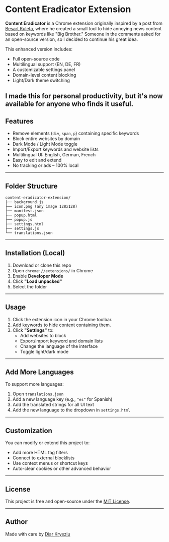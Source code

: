 # Content Eradicator Extension

**Content Eradicator** is a Chrome extension originally inspired by a post from [Besart Kuleta](https://bit.ly/content-eradicator), where he created a small tool to hide annoying news content based on keywords like "Big Brother." Someone in the comments asked for an open-source version, so I decided to continue his great idea.

This enhanced version includes:
- Full open-source code
- Multilingual support (EN, DE, FR)
- A customizable settings panel
- Domain-level content blocking
- Light/Dark theme switching

I made this for personal productivity, but it's now available for anyone who finds it useful.
---

## Features

- Remove elements (`div`, `span`, `p`) containing specific keywords
- Block entire websites by domain
- Dark Mode / Light Mode toggle
- Import/Export keywords and website lists
- Multilingual UI: English, German, French
- Easy to edit and extend
- No tracking or ads – 100% local

---

## Folder Structure

```Structure
content-eradicator-extension/
├── background.js
├── icon.png (any image 128x128)
├── manifest.json
├── popup.html
├── popup.js
├── settings.html
├── settings.js
└── translations.json
```

---

## Installation (Local)

1. Download or clone this repo
2. Open `chrome://extensions/` in Chrome
3. Enable **Developer Mode**
4. Click **"Load unpacked"**
5. Select the folder

---

## Usage

1. Click the extension icon in your Chrome toolbar.
2. Add keywords to hide content containing them.
3. Click **"Settings"** to:
   - Add websites to block
   - Export/import keyword and domain lists
   - Change the language of the interface
   - Toggle light/dark mode

---

## Add More Languages

To support more languages:
1. Open `translations.json`
2. Add a new language key (e.g., `"es"` for Spanish)
3. Add the translated strings for all UI text
4. Add the new language to the dropdown in `settings.html`

---

## Customization

You can modify or extend this project to:
- Add more HTML tag filters
- Connect to external blocklists
- Use context menus or shortcut keys
- Auto-clear cookies or other advanced behavior

---

## License

This project is free and open-source under the [MIT License](LICENSE).

---

## Author

Made with care by [Diar Kryeziu](https://diarkryeziu.com)
